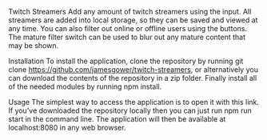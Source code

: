 Twitch Streamers
Add any amount of twitch streamers using the input. All streamers are added into local storage, so they can be saved and viewed at any time. You can also filter out online or offline users using the buttons. The mature filter switch can be used to blur out any mature content that may be shown.

Installation
To install the application, clone the repository by running git clone https://github.com/jamesgower/twitch-streamers, or alternatively you can download the contents of the repository in a zip folder. Finally install all of the needed modules by running npm install.

Usage
The simplest way to access the application is to open it with this link. If you've downloaded the repository locally then you can just run npm run start in the command line. The application will then be available at localhost:8080 in any web browser.